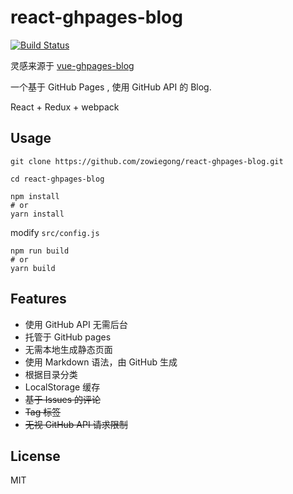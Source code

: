 # react-ghpages-blog

[![Build Status](https://travis-ci.org/zowiegong/react-ghpages-blog.svg?branch=dev)](https://travis-ci.org/zowiegong/react-ghpages-blog)

灵感来源于 [vue-ghpages-blog](https://github.com/viko16/vue-ghpages-blog)

一个基于 GitHub Pages , 使用 GitHub API 的 Blog.

React + Redux + webpack

## Usage

```shell
git clone https://github.com/zowiegong/react-ghpages-blog.git

cd react-ghpages-blog

npm install
# or
yarn install
```

modify `src/config.js`

```shell
npm run build
# or
yarn build
```

## Features

- 使用 GitHub API 无需后台
- 托管于 GitHub pages
- 无需本地生成静态页面
- 使用 Markdown 语法，由 GitHub 生成
- 根据目录分类
- LocalStorage 缓存
- ~~基于 Issues 的评论~~
- ~~Tag 标签~~
- ~~无视 GitHub API 请求限制~~

## License

MIT